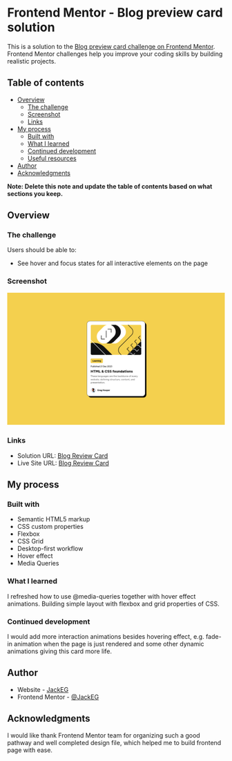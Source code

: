 # Frontend Mentor - Blog preview card solution

This is a solution to the [Blog preview card challenge on Frontend Mentor](https://www.frontendmentor.io/challenges/blog-preview-card-ckPaj01IcS). Frontend Mentor challenges help you improve your coding skills by building realistic projects.

## Table of contents

- [Overview](#overview)
  - [The challenge](#the-challenge)
  - [Screenshot](#screenshot)
  - [Links](#links)
- [My process](#my-process)
  - [Built with](#built-with)
  - [What I learned](#what-i-learned)
  - [Continued development](#continued-development)
  - [Useful resources](#useful-resources)
- [Author](#author)
- [Acknowledgments](#acknowledgments)

**Note: Delete this note and update the table of contents based on what sections you keep.**

## Overview

### The challenge

Users should be able to:

- See hover and focus states for all interactive elements on the page

### Screenshot

![](./screenshot.png)

### Links

- Solution URL: [Blog Review Card](https://github.com/Yakub357/blog-review-card.git)
- Live Site URL: [Blog Review Card](https://yakub357.github.io/blog-review-card/)

## My process

### Built with

- Semantic HTML5 markup
- CSS custom properties
- Flexbox
- CSS Grid
- Desktop-first workflow
- Hover effect
- Media Queries

### What I learned

I refreshed how to use @media-queries together with hover effect animations.
Building simple layout with flexbox and grid properties of CSS.

### Continued development

I would add more interaction animations besides hovering effect, e.g. fade-in animation when the page is just rendered and some other dynamic animations giving this card more life.

## Author

- Website - [JackEG](https://github.com/Yakub357)
- Frontend Mentor - [@JackEG](https://www.frontendmentor.io/profile/Yakub357)

## Acknowledgments

I would like thank Frontend Mentor team for organizing such a good pathway and well completed design file, which helped me to build frontend page with ease.
